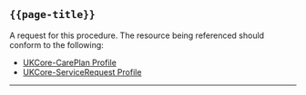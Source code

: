 ## <code>{{page-title}}</code>
A request for this procedure. The resource being referenced should conform to the following:	
- <a href="https://simplifier.net/hl7fhirukcorer4/ukcorecareplan">UKCore-CarePlan Profile</a>
- <a href="https://simplifier.net/hl7fhirukcorer4/ukcoreservicerequest">UKCore-ServiceRequest Profile</a>


---

